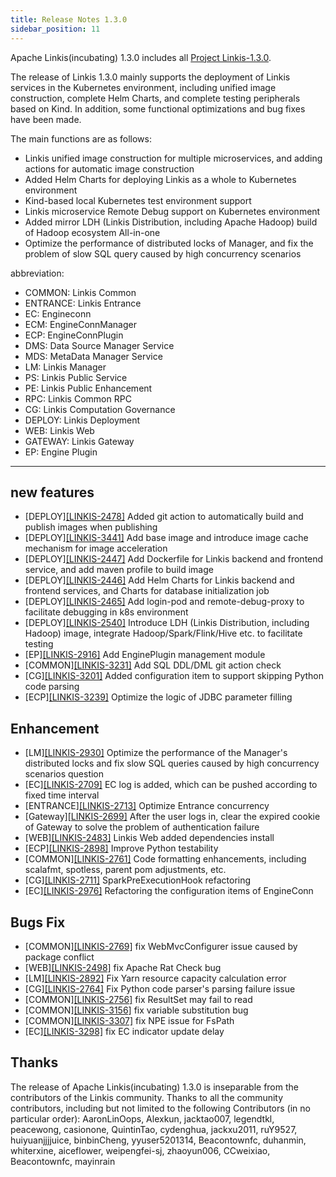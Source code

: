 ```yaml
---
title: Release Notes 1.3.0
sidebar_position: 11
---
```


Apache Linkis(incubating) 1.3.0 includes all [Project Linkis-1.3.0](https://github.com/apache/incubator-linkis/projects/14).

The release of Linkis 1.3.0 mainly supports the deployment of Linkis services in the Kubernetes environment, including unified image construction, complete Helm Charts, and complete testing peripherals based on Kind. In addition, some functional optimizations and bug fixes have been made.

The main functions are as follows:
* Linkis unified image construction for multiple microservices, and adding actions for automatic image construction
* Added Helm Charts for deploying Linkis as a whole to Kubernetes environment
* Kind-based local Kubernetes test environment support
* Linkis microservice Remote Debug support on Kubernetes environment
* Added mirror LDH (Linkis Distribution, including Apache Hadoop) build of Hadoop ecosystem All-in-one
* Optimize the performance of distributed locks of Manager, and fix the problem of slow SQL query caused by high concurrency scenarios

abbreviation:
- COMMON: Linkis Common
- ENTRANCE: Linkis Entrance
- EC: Engineconn
- ECM: EngineConnManager
- ECP: EngineConnPlugin
- DMS: Data Source Manager Service
- MDS: MetaData Manager Service
- LM: Linkis Manager
- PS: Linkis Public Service
- PE: Linkis Public Enhancement
- RPC: Linkis Common RPC
- CG: Linkis Computation Governance
- DEPLOY: Linkis Deployment
- WEB: Linkis Web
- GATEWAY: Linkis Gateway
- EP: Engine Plugin

---
## new features
+ \[DEPLOY][[LINKIS-2478]](https://github.com/apache/incubator-linkis/pull/2478) Added git action to automatically build and publish images when publishing
+ \[DEPLOY][[LINKIS-3441]](https://github.com/apache/incubator-linkis/pull/3441) Add base image and introduce image cache mechanism for image acceleration
+ \[DEPLOY][[LINKIS-2447]](https://github.com/apache/incubator-linkis/pull/2447) Add Dockerfile for Linkis backend and frontend service, and add maven profile to build image
+ \[DEPLOY][[LINKIS-2446]](https://github.com/apache/incubator-linkis/pull/2446) Add Helm Charts for Linkis backend and frontend services, and Charts for database initialization job
+ \[DEPLOY][[LINKIS-2465]](https://github.com/apache/incubator-linkis/pull/2465) Add login-pod and remote-debug-proxy to facilitate debugging in k8s environment
+ \[DEPLOY][[LINKIS-2540]](https://github.com/apache/incubator-linkis/pull/2540) Introduce LDH (Linkis Distribution, including Hadoop) image, integrate Hadoop/Spark/Flink/Hive etc. to facilitate testing
+ \[EP][[LINKIS-2916]](https://github.com/apache/incubator-linkis/pull/2916) Add EnginePlugin management module
+ \[COMMON][[LINKIS-3231]](https://github.com/apache/incubator-linkis/pull/3231) Add SQL DDL/DML git action check
+ \[CG][[LINKIS-3201]](https://github.com/apache/incubator-linkis/pull/3201) Added configuration item to support skipping Python code parsing
+ \[ECP][[LINKIS-3239]](https://github.com/apache/incubator-linkis/pull/3239) Optimize the logic of JDBC parameter filling

## Enhancement
+ \[LM][[LINKIS-2930]](https://github.com/apache/incubator-linkis/pull/2930) Optimize the performance of the Manager's distributed locks and fix slow SQL queries caused by high concurrency scenarios question
+ \[EC][[LINKIS-2709]](https://github.com/apache/incubator-linkis/pull/2709) EC log is added, which can be pushed according to fixed time interval
+ \[ENTRANCE][[LINKIS-2713]](https://github.com/apache/incubator-linkis/pull/2713) Optimize Entrance concurrency
+ \[Gateway][[LINKIS-2699]](https://github.com/apache/incubator-linkis/pull/2699) After the user logs in, clear the expired cookie of Gateway to solve the problem of authentication failure
+ \[WEB][[LINKIS-2483]](https://github.com/apache/incubator-linkis/pull/2483) Linkis Web added dependencies install
+ \[ECP][[LINKIS-2898]](https://github.com/apache/incubator-linkis/pull/2898) Improve Python testability
+ \[COMMON][[LINKIS-2761]](https://github.com/apache/incubator-linkis/pull/2761) Code formatting enhancements, including scalafmt, spotless, parent pom adjustments, etc.
+ \[CG][[LINKIS-2711]](https://github.com/apache/incubator-linkis/pull/2711) SparkPreExecutionHook refactoring
+ \[EC][[LINKIS-2976]](https://github.com/apache/incubator-linkis/pull/2976) Refactoring the configuration items of EngineConn

## Bugs Fix
+ \[COMMON][[LINKIS-2769]](https://github.com/apache/incubator-linkis/pull/2769) fix WebMvcConfigurer issue caused by package conflict
+ \[WEB][[LINKIS-2498]](https://github.com/apache/incubator-linkis/pull/2499) fix Apache Rat Check bug
+ \[LM][[LINKIS-2892]](https://github.com/apache/incubator-linkis/pull/2892) Fix Yarn resource capacity calculation error
+ \[CG][[LINKIS-2764]](https://github.com/apache/incubator-linkis/pull/2764) Fix Python code parser's parsing failure issue
+ \[COMMON][[LINKIS-2756]](https://github.com/apache/incubator-linkis/pull/2756) fix ResultSet may fail to read
+ \[COMMON][[LINKIS-3156]](https://github.com/apache/incubator-linkis/pull/3156) fix variable substitution bug
+ \[COMMON][[LINKIS-3307]](https://github.com/apache/incubator-linkis/pull/3307) fix NPE issue for FsPath
+ \[EC][[LINKIS-3298]](https://github.com/apache/incubator-linkis/pull/3298) fix EC indicator update delay

## Thanks
The release of Apache Linkis(incubating) 1.3.0 is inseparable from the contributors of the Linkis community. Thanks to all the community contributors, including but not limited to the following Contributors (in no particular order):
AaronLinOops, Alexkun, jacktao007, legendtkl, peacewong, casionone, QuintinTao, cydenghua, jackxu2011, ruY9527, huiyuanjjjjuice,
binbinCheng, yyuser5201314, Beacontownfc, duhanmin, whiterxine, aiceflower, weipengfei-sj, zhaoyun006, CCweixiao, Beacontownfc, mayinrain